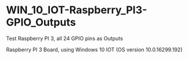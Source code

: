 # WIN_10_IOT-Raspberry_PI3-GPIO_Outputs
Test Raspberry PI 3, all 24 GPIO pins as Outputs

Raspberry PI 3 Board, using Windows 10 IOT (OS version 10.0.16299.192)
